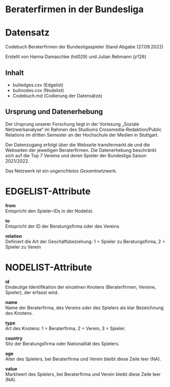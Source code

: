 # Beraterfirmen in der Bundesliga
# Datensatz #
Codebuch Beraterfirmen der Bundesligaspieler 
Stand Abgabe (27.09.2022)

Erstellt von Hanna Damaschke (hd029) und Julian Rebmann (jr126)

## Inhalt
- buliedges.csv (Edgelist)
- bulinodes.csv (Nodelist)
- Codebuch.md (Codierung der Datensätze)

## Ursprung und Datenerhebung
Der Ursprung unserer Forschung liegt in der Vorlesung „Soziale Netzwerkanalyse“ im Rahmen des Studiums Crossmedia-Redaktion/Public Relations im dritten Semester an der Hochschule der Medien in Stuttgart. 

Der Datenzugang erfolgt über die Webseite transfermarkt.de und die Webseiten der jeweiligen Beraterfirmen. Die Datenerhebung beschränkt sich auf die Top 7 Vereine und deren Spieler der Bundesliga Saison 2021/2022. 

Das Netzwerk ist ein *ungerichtetes Gesamtnetzwerk*. 

# EDGELIST-Attribute

**from**  
Entspricht den Spieler-IDs in der Nodelist.

**to**  
Entspricht der ID der Beratungsfirma oder des Vereins

**relation**  
Definiert die Art der Geschäftsbeziehung: 1 = Spieler zu Beratungsfirma, 2 = Spieler zu Verein

# NODELIST-Attribute  
  
**id**  
Eindeutige Identifikation der einzelnen Knotens (Beraterfirmen, Vereine, Spieler), der erfasst wird.  

**name**  
Name der Beraterfirma, des Vereins oder des Spielers als klar Bezeichnung des Knotens. 

**type**  
Art des Knotens: 1 = Beraterfirma, 2 = Verein, 3 = Spieler.

**country**   
Sitz der Beratungsfirma oder Nationalität des Spielers.

**age**   
Alter des Spielers, bei Beraterfirma und Verein bleibt diese Zeile leer (NA).

**value**             
Marktwert des Spielers, bei Beraterfirma und Verein bleibt diese Zeile leer (NA).
